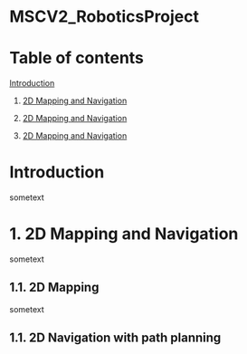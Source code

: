 # MSCV2_RoboticsProject


# Table of contents
[ Introduction ](#introduction)

1. [ 2D Mapping and Navigation ](#2DMappingAndNavigation)

1. [ 2D Mapping and Navigation ](#2DMappingAndNavigation)

1. [ 2D Mapping and Navigation ](#2DMappingAndNavigation)

<a name="introduction"></a>
# Introduction

sometext


<a name="2DMappingAndNavigation"></a>
# 1. 2D Mapping and Navigation

sometext


<a name="2DMapping"></a>
## 1.1. 2D Mapping

sometext


<a name="2DNavigation"></a>
## 1.1. 2D Navigation with path planning








